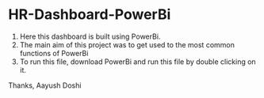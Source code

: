 # HR-Dashboard-PowerBi

1. Here this dashboard is built using PowerBi.
2. The main aim of this project was to get used to the most common functions of PowerBi
3. To run this file, download PowerBi and run this file by double clicking on it.

Thanks,
Aayush Doshi
